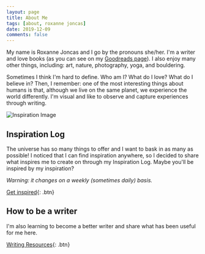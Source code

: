 ```yaml
---
layout: page
title: About Me
tags: [about, roxanne joncas]
date: 2019-12-09
comments: false
---
```

My name is Roxanne Joncas and I go by the pronouns she/her. I'm a writer and love books (as you can see on my <a target="blank" href="https://www.goodreads.com/user/show/109171596-roxanne-joncas">Goodreads page<a>). I also enjoy many other things, including: art, nature, photography, yoga, and bouldering.

Sometimes I think I'm hard to define. Who am I? What do I love? What do I believe in? Then, I remember: one of the most interesting things about humans is that, although we live on the same planet, we experience the world differently. I'm visual and like to observe and capture experiences through writing.

![Inspiration Image](/assets/img/inspiration.png)

## Inspiration Log

The universe has so many things to offer and I want to bask in as many as possible! I noticed that I can find inspiration anywhere, so I decided to share what inspires me to create on through my Inspiration Log. Maybe you'll be inspired by my inspiration?

*Warning: it changes on a weekly (sometimes daily) basis.*

[Get inspired](/posts/){: .btn}

## How to be a writer

I'm also learning to become a better writer and share what has been useful for me here.

[Writing Resources](/write/){: .btn}
